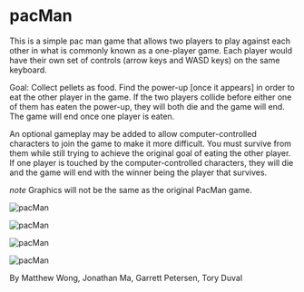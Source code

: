 # pacMan
This is a simple pac man game that allows two players to play against each other in what is commonly known as a one-player game. Each player would have their own set of controls (arrow keys and WASD keys) on the same keyboard. 

Goal: Collect pellets as food. Find the power-up [once it appears] in order to eat the other player in the game. If the two players collide before either one of them has eaten the power-up, they will both die and the game will end. The game will end once one player is eaten. 

An optional gameplay may be added to allow computer-controlled characters to join the game to make it more difficult. You must survive from them while still trying to achieve the original goal of eating the other player. If one player is touched by the computer-controlled characters, they will die and the game will end with the winner being the player that survives. 

*note* Graphics will not be the same as the original PacMan game. 

![pacMan](https://github.com/WREX-YX/pacMan/blob/master/src/PacMan.PNG)

![pacMan](https://github.com/WREX-YX/pacMan/blob/master/src/pacman.png)

![pacMan](https://github.com/WREX-YX/pacMan/blob/master/src/googlepacman.jpg)

![pacMan](https://github.com/WREX-YX/pacMan/blob/master/src/twopacmans.png)


By Matthew Wong, Jonathan Ma, Garrett Petersen, Tory Duval
